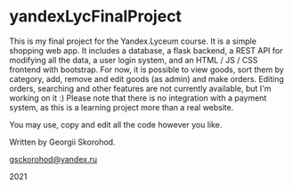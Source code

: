 # yandexLycFinalProject

This is my final project for the Yandex.Lyceum course. It is a simple shopping web app.
It includes a database, a flask backend, a REST API for modifying all the data, a user login system, and an HTML / JS / CSS frontend with bootstrap.
For now, it is possible to view goods, sort them by category, add, remove and edit goods (as admin) and make orders.
Editing orders, searching and other features are not currently available, but I'm working on it :)
Please note that there is no integration with a payment system, as this is a learning project more than a real website.

You may use, copy and edit all the code however you like.

Written by Georgii Skorohod. 

gsckorohod@yandex.ru

2021
